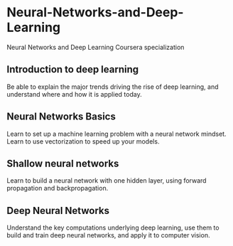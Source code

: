 # Neural-Networks-and-Deep-Learning
Neural Networks and Deep Learning Coursera specialization

## Introduction to deep learning
Be able to explain the major trends driving the rise of deep learning, and understand where and how it is applied today.

## Neural Networks Basics
Learn to set up a machine learning problem with a neural network mindset. Learn to use vectorization to speed up your models.

## Shallow neural networks
Learn to build a neural network with one hidden layer, using forward propagation and backpropagation.

## Deep Neural Networks
Understand the key computations underlying deep learning, use them to build and train deep neural networks, and apply it to computer vision.
